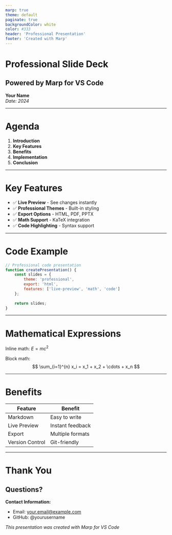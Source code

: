 ```yaml
---
marp: true
theme: default
paginate: true
backgroundColor: white
color: #333
header: 'Professional Presentation'
footer: 'Created with Marp'
---
```


# Professional Slide Deck
## Powered by Marp for VS Code

**Your Name**  
*Date: 2024*

---

# Agenda

1. **Introduction**
2. **Key Features**
3. **Benefits**
4. **Implementation**
5. **Conclusion**

---

# Key Features

- ✅ **Live Preview** - See changes instantly
- ✅ **Professional Themes** - Built-in styling
- ✅ **Export Options** - HTML, PDF, PPTX
- ✅ **Math Support** - KaTeX integration
- ✅ **Code Highlighting** - Syntax support

---

# Code Example

```javascript
// Professional code presentation
function createPresentation() {
    const slides = {
        theme: 'professional',
        export: 'html',
        features: ['live-preview', 'math', 'code']
    };
    
    return slides;
}
```

---

# Mathematical Expressions

Inline math: $E = mc^2$

Block math:
$$
\sum_{i=1}^{n} x_i = x_1 + x_2 + \cdots + x_n
$$

---

# Benefits

| Feature | Benefit |
|---------|----------|
| Markdown | Easy to write |
| Live Preview | Instant feedback |
| Export | Multiple formats |
| Version Control | Git-friendly |

---

# Thank You

## Questions?

**Contact Information:**
- Email: your.email@example.com
- GitHub: @yourusername

*This presentation was created with Marp for VS Code*